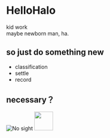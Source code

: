 # HelloHalo
kid work</br>
maybe newborn man, ha.
## so just do something new
- classification
- settle
- record
## necessary？
![No sight](http://r.photo.store.qq.com/psb?/V10reKAA3fEUvF/a7NcALyNktvxaamp3dJSMCPzQt016r4Fc*a5e*hAQCo!/r/dAkBAAAAAAAA)
<img src="http://r.photo.store.qq.com/psb?/V10reKAA3fEUvF/a7NcALyNktvxaamp3dJSMCPzQt016r4Fc*a5e*hAQCo!/r/dAkBAAAAAAAA" width = "50" height = "50" />